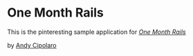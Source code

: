 # One Month Rails

This is the pinteresting sample application for
[*One Month Rails*](Http://onwmonthrails.com)

by [Andy Cipolaro](http://engineering.alphasights.com)